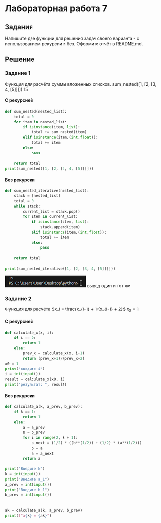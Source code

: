 # Лабораторная работа 7
## Задания 
Напишите две функции для решения задач своего варианта - с использованием рекурсии и без.
Оформите отчёт в README.md.
## Решение
### Задание 1
Функция для расчёта суммы вложенных списков.
sum_nested([1, [2, [3, 4, [5]]]])
15

#### С рекурсией
```py
def sum_nested(nested_list):
    total = 0
    for item in nested_list:
        if isinstance(item, list):
            total += sum_nested(item)
        elif isinstance(item,(int,float)):
            total += item
        else:
            pass

    return total
print(sum_nested([1, [2, [3, 4, [5]]]]))
```
#### Без рекурсии 
```py
def sum_nested_iterative(nested_list):
    stack = [nested_list]
    total = 0
    while stack:
        current_list = stack.pop()
        for item in current_list:
            if isinstance(item, list):
                stack.append(item)
            elif isinstance(item,(int,float)):
                total += item
            else:
                pass

    return total

print(sum_nested_iterative([1, [2, [3, 4, [5]]]]))
```
![screenshots](screenshots/L7.png)
вывод один и тот же
### Задание 2
Функция для расчёта 
$x_i = \frac{x_{i-1} + 1}{x_{i-1} + 2}$
$x_0 = 1$
#### С рекурсией 
```py
def calculate_x(x, i):
    if i == 0:
        return 1
    else:
        prev_x = calculate_x(x, i-1)
        return (prev_x+1)/(prev_x+2)
x0 = 1 
print("введите i")
i = int(input())
result = calculate_x(x0, i)
print("результат: ", result)
```
#### Без рекурсии
```py
def calculate_a(k, a_prev, b_prev):
    if k == 1:
        return 1
    else:
        a = a_prev
        b = b_prev
        for i in range(2, k + 1):
            a_next = (1/2) * ((b**(1/2)) + (1/2) * (a**(1/2)))
            b = a
            a = a_next
        return a

print("Введите k")
k = int(input())
print("Введите a_1")  
a_prev = int(input())
print("Введите b_1") 
b_prev = int(input()) 


ak = calculate_a(k, a_prev, b_prev)
print(f"a{k} = {ak}")
```
